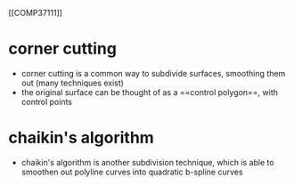 [[COMP37111]]
# corner cutting
- corner cutting is a common way to subdivide surfaces, smoothing them out (many techniques exist)
- the original surface can be thought of as a ==control polygon==, with control points

# chaikin's algorithm
- chaikin's algorithm is another subdivision technique, which is able to smoothen out polyline curves into quadratic b-spline curves 